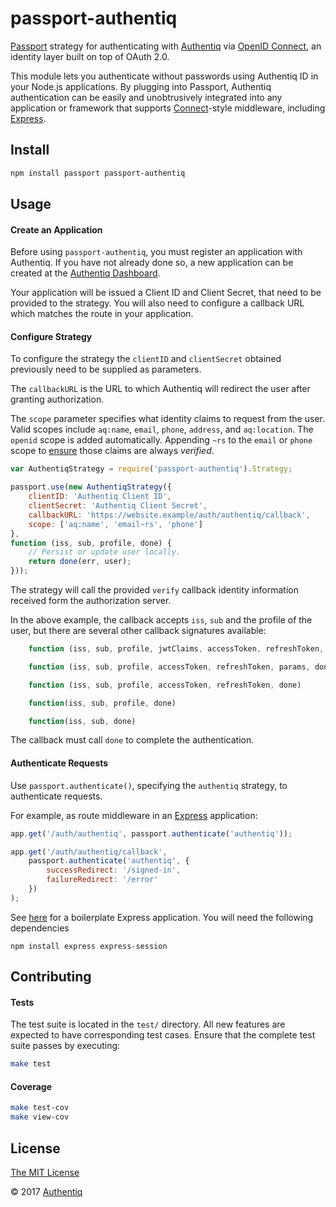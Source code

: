 # passport-authentiq

[Passport](http://passportjs.org/) strategy for authenticating with [Authentiq](https://www.authentiq.com/developers?utm_source=github&utm_medium=readme&utm_campaign=passport-authentiq) via [OpenID Connect](http://openid.net/connect/), an identity layer built on top of OAuth 2.0. 

This module lets you authenticate without passwords using Authentiq ID in your Node.js applications. By plugging into Passport, Authentiq  authentication can be easily and unobtrusively integrated into any application or framework that supports [Connect](http://www.senchalabs.org/connect/)-style middleware, including [Express](http://expressjs.com/).

## Install

```bash
npm install passport passport-authentiq
```

## Usage

#### Create an Application

Before using `passport-authentiq`, you must register an application with Authentiq. If you have not already done so, a new application can be created at the [Authentiq Dashboard](https://dashboard.authentiq.com/).

Your application will be issued a Client ID and Client Secret, that need to be provided to the strategy. You will also need to configure a callback URL which matches the route in your application.

#### Configure Strategy

To configure the strategy the `clientID` and `clientSecret` obtained previously need to be supplied as parameters.

The `callbackURL` is the URL to which Authentiq will redirect the user after granting authorization.

The `scope` parameter specifies what identity claims to request from the user. Valid scopes include `aq:name`, `email`, `phone`, `address`, and `aq:location`. The `openid` scope is added automatically. Appending `~rs` to the `email` or `phone` scope to [ensure](https://developers.authentiq.com/#identity-claims) those claims are always _verified_.

```javascript
var AuthentiqStrategy = require('passport-authentiq').Strategy;

passport.use(new AuthentiqStrategy({
    clientID: 'Authentiq Client ID',
    clientSecret: 'Authentiq Client Secret',
    callbackURL: 'https://website.example/auth/authentiq/callback',
    scope: ['aq:name', 'email~rs', 'phone']
},
function (iss, sub, profile, done) {
    // Persist or update user locally.
    return done(err, user);
}));
```

The strategy will call the provided `verify` callback identity information received form the authorization server.

In the above example, the callback accepts `iss`, `sub` and the profile of the user, but there are several other callback signatures available:

```javascript
    function (iss, sub, profile, jwtClaims, accessToken, refreshToken, params, done)

    function (iss, sub, profile, accessToken, refreshToken, params, done)

    function (iss, sub, profile, accessToken, refreshToken, done)

    function(iss, sub, profile, done)

    function(iss, sub, done)
```

The callback must call `done` to complete the authentication.

#### Authenticate Requests

Use `passport.authenticate()`, specifying the `authentiq` strategy, to authenticate requests.

For example, as route middleware in an [Express](http://expressjs.com/) application:


```javascript
app.get('/auth/authentiq', passport.authenticate('authentiq'));

app.get('/auth/authentiq/callback',
    passport.authenticate('authentiq', {
        successRedirect: '/signed-in',
        failureRedirect: '/error'
    })
);
```

See [here](http://expressjs.com/en/starter/hello-world.html) for a boilerplate Express application. You will need the following dependencies

    npm install express express-session


## Contributing

#### Tests

The test suite is located in the `test/` directory.  All new features are expected to have corresponding test cases.  Ensure that the complete test suite passes by executing:

```bash
make test
```

#### Coverage


```bash
make test-cov
make view-cov
```

## License

[The MIT License](http://opensource.org/licenses/MIT)

© 2017 [Authentiq](https://www.authentiq.com/)

